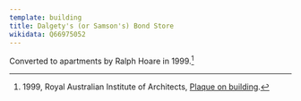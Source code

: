 ```yaml
---
template: building
title: Dalgety's (or Samson's) Bond Store
wikidata: Q66975052
---
```


Converted to apartments by Ralph Hoare in 1999.[^1]

[^1]: 1999, Royal Australian Institute of Architects, [Plaque on building](https://commons.wikimedia.org/wiki/File:Samson_Bond_Store,_Fremantle,_April_2022_(7).jpg).
